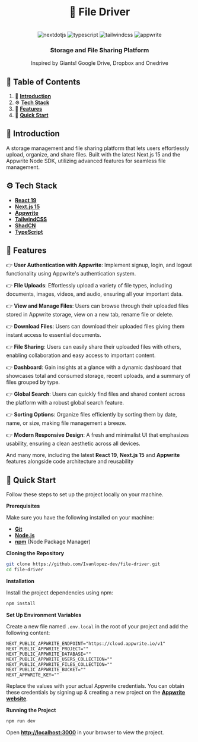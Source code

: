 <div align="center">
  <br />
  <h1>🚗 File Driver</h1>
    <!-- <a href="https://youtu.be/lie0cr3wESQ" target="_blank">
      <img src="public/readme/hero.png" alt="Project Banner">
    </a> -->
  <br />

  <div>
     <img src="https://img.shields.io/badge/-Next_JS-black?style=for-the-badge&logoColor=white&logo=nextdotjs&color=000000" alt="nextdotjs" />
    <img src="https://img.shields.io/badge/-TypeScript-black?style=for-the-badge&logoColor=white&logo=typescript&color=3178C6" alt="typescript" />
    <img src="https://img.shields.io/badge/-Tailwind_CSS-black?style=for-the-badge&logoColor=white&logo=tailwindcss&color=06B6D4" alt="tailwindcss" />
    <img src="https://img.shields.io/badge/-Appwrite-black?style=for-the-badge&logoColor=white&logo=appwrite&color=FD366E" alt="appwrite" />
  </div>

<h3 align="center">Storage and File Sharing Platform</h3>

   <div align="center">
     Inspired by Giants! Google Drive, Dropbox and Onedrive
    </div>
</div>

## 📝 <a name="table">Table of Contents</a>

1. 🤖 [**Introduction**](#introduction)
2. ⚙️ [**Tech Stack**](#tech-stack)
3. 🔋 [**Features**](#features)
4. 🤸 [**Quick Start**](#quick-start)

## <a name="introduction">🤖 Introduction</a>

A storage management and file sharing platform that lets users effortlessly upload, organize, and share files. Built with the latest Next.js 15 and the Appwrite Node SDK, utilizing advanced features for seamless file management.


## <a name="tech-stack">⚙️ Tech Stack</a>

- [**React 19**](https://react.dev)
- [**Next.js 15**](https://nextjs.org)
- [**Appwrite**](https://appwrite.io)
- [**TailwindCSS**](https://tailwindcss.com/)
- [**ShadCN**](https://ui.shadcn.com/)
- [**TypeScript**](https://www.typescriptlang.org/)

## <a name="features">🔋 Features</a>

👉 **User Authentication with Appwrite**: Implement signup, login, and logout functionality using Appwrite's authentication system.

👉 **FIle Uploads**: Effortlessly upload a variety of file types, including documents, images, videos, and audio, ensuring all your important data.

👉 **View and Manage Files**: Users can browse through their uploaded files stored in Appwrite storage, view on a new tab, rename file or delete.

👉 **Download Files**: Users can download their uploaded files giving them instant access to essential documents.

👉 **File Sharing**: Users can easily share their uploaded files with others, enabling collaboration and easy access to important content.

👉 **Dashboard**: Gain insights at a glance with a dynamic dashboard that showcases total and consumed storage, recent uploads, and a summary of files grouped by type.

👉 **Global Search**: Users can quickly find files and shared content across the platform with a robust global search feature.

👉 **Sorting Options**: Organize files efficiently by sorting them by date, name, or size, making file management a breeze.

👉 **Modern Responsive Design**: A fresh and minimalist UI that emphasizes usability, ensuring a clean aesthetic across all devices.

And many more, including the latest **React 19**, **Next.js 15** and **Appwrite** features alongside code architecture and
reusability

## <a name="quick-start">🤸 Quick Start</a>

Follow these steps to set up the project locally on your machine.

**Prerequisites**

Make sure you have the following installed on your machine:

- [**Git**](https://git-scm.com/)
- [**Node.js**](https://nodejs.org/en)
- [**npm**](https://www.npmjs.com/) (Node Package Manager)

**Cloning the Repository**

```bash
git clone https://github.com/Ivanlopez-dev/file-driver.git
cd file-driver
```

**Installation**

Install the project dependencies using npm:

```bash
npm install
```

**Set Up Environment Variables**

Create a new file named `.env.local` in the root of your project and add the following content:

```env
NEXT_PUBLIC_APPWRITE_ENDPOINT="https://cloud.appwrite.io/v1"
NEXT_PUBLIC_APPWRITE_PROJECT=""
NEXT_PUBLIC_APPWRITE_DATABASE=""
NEXT_PUBLIC_APPWRITE_USERS_COLLECTION=""
NEXT_PUBLIC_APPWRITE_FILES_COLLECTION=""
NEXT_PUBLIC_APPWRITE_BUCKET=""
NEXT_APPWRITE_KEY=""
```

Replace the values with your actual Appwrite credentials. You can obtain these credentials by signing up &
creating a new project on the [**Appwrite website**](https://appwrite.io/).

**Running the Project**

```bash
npm run dev
```

Open [**http://localhost:3000**](http://localhost:3000) in your browser to view the project.

